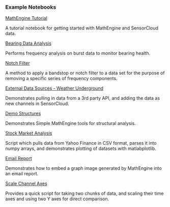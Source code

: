 ### Example Notebooks ###

[MathEngine Tutorial](http://nbviewer.ipython.org/github/LORD-MicroStrain/SensorCloud/blob/master/MathEngine/Example%20Notebooks/MathEngine_Tutorial.ipynb)

A tutorial notebook for getting started with MathEngine and SensorCloud data.

[Bearing Data Analysis](http://nbviewer.ipython.org/github/LORD-MicroStrain/SensorCloud/blob/master/MathEngine/Example%20Notebooks/Lab%20Bearing%20Analysis.ipynb)

Performs frequency analysis on burst data to monitor bearing health.

[Notch Filter](http://nbviewer.ipython.org/github/LORD-MicroStrain/SensorCloud/blob/master/MathEngine/Example%20Notebooks/LORD%20Notch%20Filter.ipynb)

A method to apply a bandstop or notch filter to a data set for the purpose of removing a specific series of frequency components.

[External Data Sources - Weather Underground](http://nbviewer.ipython.org/github/LORD-MicroStrain/SensorCloud/blob/master/MathEngine/Example%20Notebooks/External%20Data%20Sources%20-%20Weather%20Underground.ipynb)

Demonstrates pulling in data from a 3rd party API, and adding the data as new channels in SensorCloud.

[Demo Structures](http://nbviewer.ipython.org/github/LORD-MicroStrain/SensorCloud/blob/master/MathEngine/Example%20Notebooks/Demo%20Structures.ipynb)

Demonstrates Simple MathEngine tools for structural analysis.

[Stock Market Analysis](http://nbviewer.ipython.org/github/LORD-MicroStrain/SensorCloud/blob/master/MathEngine/Example%20Notebooks/Stock_Market_Analysis.ipynb)

Script which pulls data from Yahoo Finance in CSV format, parses it into numpy arrays, and demonstrates plotting of datasets with matlabplotlib.

[Email Report](http://nbviewer.ipython.org/github/LORD-MicroStrain/SensorCloud/blob/master/MathEngine/Example%20Notebooks/Email%20Graph%20Image.ipynb)

Demonstrates how to embed a graph image generated by MathEngine into an email report.

[Scale Channel Axes](http://nbviewer.ipython.org/github/LORD-MicroStrain/SensorCloud/blob/master/MathEngine/Example%20Notebooks/Scale%20Channels.ipynb)

Provides a quick script for taking two chunks of data, and scaling their time axes and using two Y axes for direct comparison.